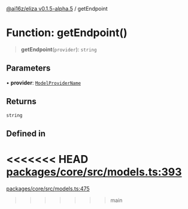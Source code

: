 [@ai16z/eliza v0.1.5-alpha.5](../index.md) / getEndpoint

# Function: getEndpoint()

> **getEndpoint**(`provider`): `string`

## Parameters

• **provider**: [`ModelProviderName`](../enumerations/ModelProviderName.md)

## Returns

`string`

## Defined in

<<<<<<< HEAD
[packages/core/src/models.ts:393](https://github.com/konstantine25b/eliza/blob/main/packages/core/src/models.ts#L393)
=======
[packages/core/src/models.ts:475](https://github.com/ai16z/eliza/blob/main/packages/core/src/models.ts#L475)
>>>>>>> main

